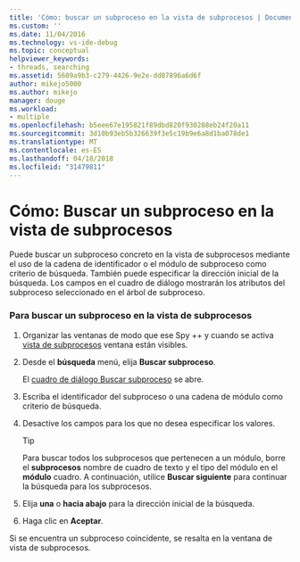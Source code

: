 ```yaml
---
title: 'Cómo: buscar un subproceso en la vista de subprocesos | Documentos de Microsoft'
ms.custom: ''
ms.date: 11/04/2016
ms.technology: vs-ide-debug
ms.topic: conceptual
helpviewer_keywords:
- threads, searching
ms.assetid: 5609a9b3-c279-4426-9e2e-dd87896a6d6f
author: mikejo5000
ms.author: mikejo
manager: douge
ms.workload:
- multiple
ms.openlocfilehash: b5eee67e195821f89dbd820f930288eb24f20a11
ms.sourcegitcommit: 3d10b93eb5b326639f3e5c19b9e6a8d1ba078de1
ms.translationtype: MT
ms.contentlocale: es-ES
ms.lasthandoff: 04/18/2018
ms.locfileid: "31479811"
---
```

# <a name="how-to-search-for-a-thread-in-threads-view"></a>Cómo: Buscar un subproceso en la vista de subprocesos
Puede buscar un subproceso concreto en la vista de subprocesos mediante el uso de la cadena de identificador o el módulo de subproceso como criterio de búsqueda. También puede especificar la dirección inicial de la búsqueda. Los campos en el cuadro de diálogo mostrarán los atributos del subproceso seleccionado en el árbol de subproceso.  
  
### <a name="to-search-for-a-thread-in-threads-view"></a>Para buscar un subproceso en la vista de subprocesos  
  
1.  Organizar las ventanas de modo que ese Spy ++ y cuando se activa [vista de subprocesos](../debugger/threads-view.md) ventana están visibles.  
  
2.  Desde el **búsqueda** menú, elija **Buscar subproceso**.  
  
     El [cuadro de diálogo Buscar subproceso](../debugger/thread-search-dialog-box.md) se abre.  
  
3.  Escriba el identificador del subproceso o una cadena de módulo como criterio de búsqueda.  
  
4.  Desactive los campos para los que no desea especificar los valores.  
  
    > [!TIP]
    >  Para buscar todos los subprocesos que pertenecen a un módulo, borre el **subprocesos** nombre de cuadro de texto y el tipo del módulo en el **módulo** cuadro. A continuación, utilice **Buscar siguiente** para continuar la búsqueda para los subprocesos.  
  
5.  Elija **una** o **hacia abajo** para la dirección inicial de la búsqueda.  
  
6.  Haga clic en **Aceptar**.  
  
 Si se encuentra un subproceso coincidente, se resalta en la ventana de vista de subprocesos.
